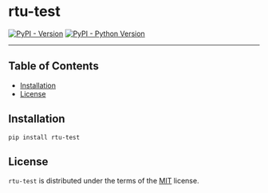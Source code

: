 # rtu-test

[![PyPI - Version](https://img.shields.io/pypi/v/rtu-test.svg)](https://pypi.org/project/rtu-test)
[![PyPI - Python Version](https://img.shields.io/pypi/pyversions/rtu-test.svg)](https://pypi.org/project/rtu-test)

-----

## Table of Contents

- [Installation](#installation)
- [License](#license)

## Installation

```console
pip install rtu-test
```

## License

`rtu-test` is distributed under the terms of the [MIT](https://spdx.org/licenses/MIT.html) license.
